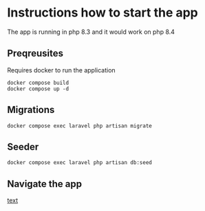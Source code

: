 # Instructions how to start the app

The app is running in php 8.3 and it would work on php 8.4

## Preqreusites

Requires docker to run the application
```
docker compose build
docker compose up -d
```


## Migrations

```
docker compose exec laravel php artisan migrate
```

## Seeder

```
docker compose exec laravel php artisan db:seed
```
## Navigate the app


[text](http://localhost:8000)